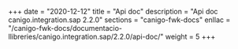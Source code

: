 +++
date        = "2020-12-12"
title       = "Api doc"
description = "Api doc canigo.integration.sap 2.2.0"
sections    = "canigo-fwk-docs"
enllac		= "/canigo-fwk-docs/documentacio-llibreries/canigo.integration.sap/2.2.0/api-doc/"
weight		= 5
+++
